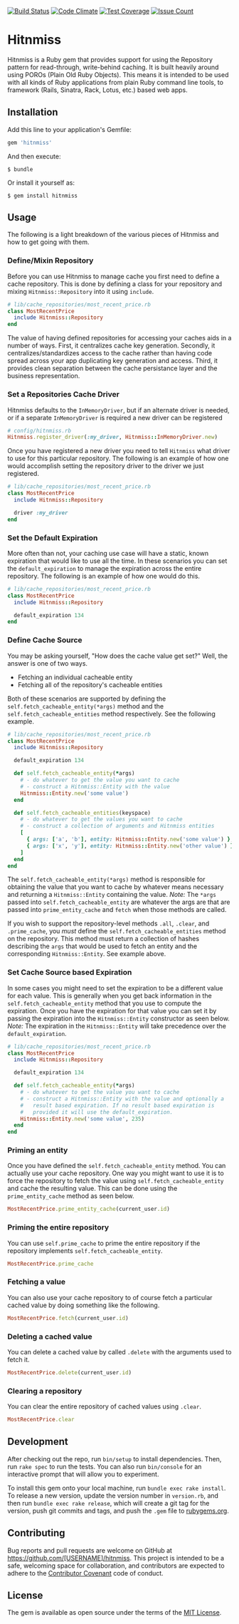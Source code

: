 [![Build Status](https://travis-ci.com/Acornsgrow/hitnmiss.svg?token=GGEgqzL4zt7sa3zVgspU&branch=master)](https://travis-ci.com/Acornsgrow/hitnmiss)
[![Code Climate](https://codeclimate.com/repos/567a3c30bd3f3b63510017dd/badges/e979a32e79ec12d35896/gpa.svg)](https://codeclimate.com/repos/567a3c30bd3f3b63510017dd/feed)
[![Test Coverage](https://codeclimate.com/repos/567a3c30bd3f3b63510017dd/badges/e979a32e79ec12d35896/coverage.svg)](https://codeclimate.com/repos/567a3c30bd3f3b63510017dd/coverage)
[![Issue Count](https://codeclimate.com/repos/567a3c30bd3f3b63510017dd/badges/e979a32e79ec12d35896/issue_count.svg)](https://codeclimate.com/repos/567a3c30bd3f3b63510017dd/feed)

# Hitnmiss

Hitnmiss is a Ruby gem that provides support for using the Repository
pattern for read-through, write-behind caching. It is built heavily
around using POROs (Plain Old Ruby Objects). This means it is intended
to be used with all kinds of Ruby applications from plain Ruby command
line tools, to framework (Rails, Sinatra, Rack, Lotus, etc.) based web
apps.

## Installation

Add this line to your application's Gemfile:

```ruby
gem 'hitnmiss'
```

And then execute:

    $ bundle

Or install it yourself as:

    $ gem install hitnmiss

## Usage

The following is a light breakdown of the various pieces of Hitnmiss and
how to get going with them.

### Define/Mixin Repository

Before you can use Hitnmiss to manage cache you first need to define a
cache repository. This is done by defining a class for your repository
and mixing `Hitnmiss::Repository` into it using `include`.

```ruby
# lib/cache_repositories/most_recent_price.rb
class MostRecentPrice
  include Hitnmiss::Repository
end
```

The value of having defined repositories for accessing your caches aids
in a number of ways. First, it centralizes cache key generation.
Secondly, it centralizes/standardizes access to the cache rather than
having code spread across your app duplicating key generation and
access. Third, it provides clean separation between the cache
persistance layer and the business representation.

###  Set a Repositories Cache Driver

Hitnmiss defaults to the `InMemoryDriver`, but if an alternate driver is
needed, or if a separate `InMemoryDriver` is required a new driver can be
registered

```ruby
# config/hitnmiss.rb
Hitnmiss.register_driver(:my_driver, Hitnmiss::InMemoryDriver.new)
```

Once you have registered a new driver you need to tell `Hitnmiss` what
driver to use for this particular repository. The following is an example
of how one would accomplish setting the repository driver to the driver we
just registered.

```ruby
# lib/cache_repositories/most_recent_price.rb
class MostRecentPrice
  include Hitnmiss::Repository

  driver :my_driver
end
```

### Set the Default Expiration

More often than not, your caching use case will have a static, known
expiration that would like to use all the time. In these scenarios you
can set the `default_expiration` to manage the expiration across the
entire repository. The following is an example of how one would do this.

```ruby
# lib/cache_repositories/most_recent_price.rb
class MostRecentPrice
  include Hitnmiss::Repository

  default_expiration 134
end
```

### Define Cache Source

You may be asking yourself, "How does the cache value get set?" Well,
the answer is one of two ways.

* Fetching an individual cacheable entity
* Fetching all of the repository's cacheable entities

Both of these scenarios are supported by defining the
`self.fetch_cacheable_entity(*args)` method and the
`self.fetch_cacheable_entities` method respectively.  See the following example.

```ruby
# lib/cache_repositories/most_recent_price.rb
class MostRecentPrice
  include Hitnmiss::Repository

  default_expiration 134

  def self.fetch_cacheable_entity(*args)
    # - do whatever to get the value you want to cache
    # - construct a Hitnmiss::Entity with the value
    Hitnmiss::Entity.new('some value')
  end

  def self.fetch_cacheable_entities(keyspace)
    # - do whatever to get the values you want to cache
    # - construct a collection of arguments and Hitnmiss entities
    [
      { args: ['a', 'b'], entity: Hitnmiss::Entity.new('some value') },
      { args: ['x', 'y'], entity: Hitnmiss::Entity.new('other value') }
    ]
  end
end
```

The `self.fetch_cacheable_entity(*args)` method is responsible for obtaining the
value that you want to cache by whatever means necessary and returning a
`Hitnmiss::Entity` containing the value. *Note:* The `*args` passed into
`self.fetch_cacheable_entity` are whatever the args are that are passed into
`prime_entity_cache` and `fetch` when those methods are called.

If you wish to support the repository-level methods `.all`, `.clear`, and
`.prime_cache`, you *must* define the `self.fetch_cacheable_entities` method on
the repository.  This method must return a collection of hashes describing the
`args` that would be used to fetch an entity and the corresponding
`Hitnmiss::Entity`.  See example above.

### Set Cache Source based Expiration

In some cases you might need to set the expiration to be a different
value for each value. This is generally when you get back information in
the `self.fetch_cacheable_entity` method that you use to compute the expiration. Once
you have the expiration for that value you can set it by passing the
expiration into the `Hitnmiss::Entity` constructor as seen below.
*Note:* The expiration in the `Hitnmiss::Entity` will take precedence
over the `default_expiration`.

```ruby
# lib/cache_repositories/most_recent_price.rb
class MostRecentPrice
  include Hitnmiss::Repository

  default_expiration 134

  def self.fetch_cacheable_entity(*args)
    # - do whatever to get the value you want to cache
    # - construct a Hitnmiss::Entity with the value and optionally a
    #   result based expiration. If no result based expiration is
    #   provided it will use the default_expiration.
    Hitnmiss::Entity.new('some value', 235)
  end
end
```

### Priming an entity

Once you have defined the `self.fetch_cacheable_entity` method. You can actually use
your cache repository. One way you might want to use it is to force the
repository to fetch the value using `self.fetch_cacheable_entity` and cache the
resulting value. This can be done using the `prime_entity_cache` method as seen
below.

```ruby
MostRecentPrice.prime_entity_cache(current_user.id)
```

### Priming the entire repository

You can use `self.prime_cache` to prime the entire repository if the repository
implements `self.fetch_cacheable_entity`.

```ruby
MostRecentPrice.prime_cache
```

### Fetching a value

You can also use your cache repository to of course fetch a particular
cached value by doing something like the following.

```ruby
MostRecentPrice.fetch(current_user.id)
```

### Deleting a cached value

You can delete a cached value by called `.delete` with the arguments used to
fetch it.

```ruby
MostRecentPrice.delete(current_user.id)
```

### Clearing a repository

You can clear the entire repository of cached values using `.clear`.

```ruby
MostRecentPrice.clear
```

## Development

After checking out the repo, run `bin/setup` to install dependencies.
Then, run `rake spec` to run the tests. You can also run `bin/console`
for an interactive prompt that will allow you to experiment.

To install this gem onto your local machine, run `bundle exec rake
install`. To release a new version, update the version number in
`version.rb`, and then run `bundle exec rake release`, which will create
a git tag for the version, push git commits and tags, and push the
`.gem` file to [rubygems.org](https://rubygems.org).

## Contributing

Bug reports and pull requests are welcome on GitHub at
https://github.com/[USERNAME]/hitnmiss. This project is intended to be a
safe, welcoming space for collaboration, and contributors are expected
to adhere to the [Contributor Covenant](http://contributor-covenant.org)
code of conduct.

## License

The gem is available as open source under the terms of the [MIT
License](http://opensource.org/licenses/MIT).
